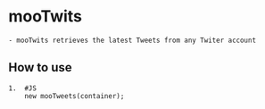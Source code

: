 mooTwits
===========

	- mooTwits retrieves the latest Tweets from any Twiter account
	  
How to use
----------

	1.	#JS
		new mooTweets(container);